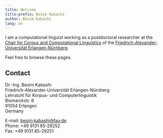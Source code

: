 ```yaml
---
title: Welcome  
title-prefix: Besim Kabashi
author: Besim Kabashi
lang: en
---
```


I am a computational linguist working as a postdoctoral researcher at the
[Chair for Corpus and Computational
Linguistics](https://www.linguistik.fau.de) of the [Friedrich-Alexander-Universität
Erlangen-Nürnberg](https://www.fau.de).

Feel free to browse these pages.


## Contact ##

Dr.-Ing. Besim Kabashi \
Friedrich-Alexander-Universität Erlangen-Nürnberg \
Lehrstuhl für Korpus- und Computerlinguistik \
Bismarckstr. 6 \
91054 Erlangen \
Germany

E-mail: [besim·kabashi@fau·de](mailto:besim.kabashi@fau.de) \
Phone: +49 9131 85-29252 \
Fax: +49 9131 85-29251

<!-- ## News ## -->
